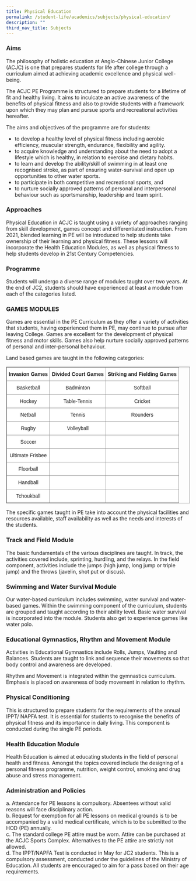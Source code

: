 ```yaml
---
title: Physical Education
permalink: /student-life/academics/subjects/physical-education/
description: ""
third_nav_title: Subjects
---
```

### Aims


The philosophy of holistic education at Anglo-Chinese Junior College (ACJC) is one that prepares students for life after college through a curriculum aimed at achieving academic excellence and physical well-being.

  

The ACJC PE Programme is structured to prepare students for a lifetime of fit and healthy living. It aims to inculcate an active awareness of the benefits of physical fitness and also to provide students with a framework upon which they may plan and pursue sports and recreational activities hereafter.

  

The aims and objectives of the programme are for students:

*   to develop a healthy level of physical fitness including aerobic efficiency, muscular strength, endurance, flexibility and agility.
*   to acquire knowledge and understanding about the need to adopt a lifestyle which is healthy, in relation to exercise and dietary habits.
*   to learn and develop the ability/skill of swimming in at least one recognised stroke, as part of ensuring water-survival and open up opportunities to other water sports.
*   to participate in both competitive and recreational sports, and
*   to nurture socially approved patterns of personal and interpersonal behaviour such as sportsmanship, leadership and team spirit.

  

### Approaches


Physical Education in ACJC is taught using a variety of approaches ranging from skill development, games concept and differentiated instruction. From 2021, blended learning in PE will be introduced to help students take ownership of their learning and physical fitness. These lessons will incorporate the Health Education Modules, as well as physical fitness to help students develop in 21st Century Competencies.

  

### Programme


Students will undergo a diverse range of modules taught over two years. At the end of JC2, students should have experienced at least a module from each of the categories listed.

  

### GAMES MODULES


Games are essential in the PE Curriculum as they offer a variety of activities that students, having experienced them in PE, may continue to pursue after leaving College. Games are excellent for the development of physical fitness and motor skills. Games also help nurture socially approved patterns of personal and inter-personal behaviour.


Land based games are taught in the following categories:

<style type="text/css">
.tg  {border-collapse:collapse;border-spacing:0;}
.tg td{border-color:black;border-style:solid;border-width:1px;font-family:Arial, sans-serif;font-size:14px;
  overflow:hidden;padding:10px 5px;word-break:normal;}
.tg th{border-color:black;border-style:solid;border-width:1px;font-family:Arial, sans-serif;font-size:14px;
  font-weight:normal;overflow:hidden;padding:10px 5px;word-break:normal;}
.tg .tg-9hzb{background-color:#FFF;font-weight:bold;text-align:center;vertical-align:top}
.tg .tg-f4yw{background-color:#FFF;text-align:center;vertical-align:middle}
.tg .tg-7yig{background-color:#FFF;text-align:center;vertical-align:top}
</style>
<table style="border: 1px solid grey" class="tg">
<thead>
  <tr>
    <th style="border: 1px solid grey" class="tg-9hzb">Invasion Games<br></th>
    <th style="border: 1px solid grey" class="tg-9hzb">Divided Court Games<br></th>
    <th style="border: 1px solid grey" class="tg-9hzb">Striking and Fielding Games<br></th>
  </tr>
</thead>
<tbody>
  <tr>
    <td style="border: 1px solid grey" class="tg-f4yw">Basketball<br></td>
    <td style="border: 1px solid grey" class="tg-f4yw">Badminton<br></td>
    <td style="border: 1px solid grey" class="tg-f4yw">Softball<br></td>
  </tr>
  <tr>
    <td style="border: 1px solid grey" class="tg-f4yw">Hockey<br></td>
    <td style="border: 1px solid grey" class="tg-f4yw">Table-Tennis<br></td>
    <td style="border: 1px solid grey" class="tg-f4yw">Cricket<br></td>
  </tr>
  <tr>
    <td style="border: 1px solid grey" class="tg-f4yw">Netball<br></td>
    <td style="border: 1px solid grey" class="tg-f4yw">Tennis<br></td>
    <td style="border: 1px solid grey" class="tg-f4yw">Rounders<br></td>
  </tr>
  <tr>
    <td style="border: 1px solid grey" class="tg-f4yw">Rugby<br></td>
    <td style="border: 1px solid grey" class="tg-f4yw">Volleyball<br></td>
    <td style="border: 1px solid grey" class="tg-7yig"></td>
  </tr>
  <tr>
    <td style="border: 1px solid grey" class="tg-f4yw">Soccer<br></td>
    <td style="border: 1px solid grey" class="tg-7yig"></td>
    <td style="border: 1px solid grey" class="tg-7yig"></td>
  </tr>
  <tr>
    <td style="border: 1px solid grey" class="tg-f4yw">Ultimate Frisbee<br></td>
    <td style="border: 1px solid grey" class="tg-7yig"></td>
    <td style="border: 1px solid grey" class="tg-7yig"></td>
  </tr>
  <tr>
    <td style="border: 1px solid grey" class="tg-f4yw">Floorball<br></td>
    <td style="border: 1px solid grey" class="tg-7yig"></td>
    <td style="border: 1px solid grey" class="tg-7yig"></td>
  </tr>
  <tr>
    <td style="border: 1px solid grey" class="tg-f4yw">Handball<br></td>
    <td style="border: 1px solid grey" class="tg-7yig"></td>
    <td style="border: 1px solid grey" class="tg-7yig"></td>
  </tr>
  <tr>
    <td style="border: 1px solid grey" class="tg-f4yw">Tchoukball<br></td>
    <td style="border: 1px solid grey" class="tg-7yig"></td>
    <td style="border: 1px solid grey" class="tg-7yig"></td>
  </tr>
</tbody>
</table>


The specific games taught in PE take into account the physical facilities and resources available, staff availability as well as the needs and interests of the students.


### Track and Field Module


The basic fundamentals of the various disciplines are taught. In track, the activities covered include, sprinting, hurdling, and the relays. In the field component, activities include the jumps (high jump, long jump or triple jump) and the throws (javelin, shot put or discus).  

  

### Swimming and Water Survival Module


Our water-based curriculum includes swimming, water survival and water-based games. Within the swimming component of the curriculum, students are grouped and taught according to their ability level. Basic water survival is incorporated into the module. Students also get to experience games like water polo.  

  

### Educational Gymnastics, Rhythm and Movement Module


Activities in Educational Gymnastics include Rolls, Jumps, Vaulting and Balances. Students are taught to link and sequence their movements so that body control and awareness are developed.  

  

Rhythm and Movement is integrated within the gymnastics curriculum. Emphasis is placed on awareness of body movement in relation to rhythm.

  

### Physical Conditioning


This is structured to prepare students for the requirements of the annual IPPT/ NAPFA test. It is essential for students to recognise the benefits of physical fitness and its importance in daily living. This component is conducted during the single PE periods.  

  

### Health Education Module


Health Education is aimed at educating students in the field of personal health and fitness. Amongst the topics covered include the designing of a personal fitness programme, nutrition, weight control, smoking and drug abuse and stress management.  

  

### Administration and Policies


a.  Attendance for PE lessons is compulsory. Absentees without valid reasons will face disciplinary action. <br>
b.  Request for exemption for all PE lessons on medical grounds is to be accompanied by a valid medical certificate, which is to be submitted to the HOD (PE) annually. <br>
c.  The standard college PE attire must be worn. Attire can be purchased at the ACJC Sports Complex. Alternatives to the PE attire are strictly not allowed. <br>
d.  The IPPT/NAPFA Test is conducted in May for JC2 students. This is a compulsory assessment, conducted under the guidelines of the Ministry of Education. All students are encouraged to aim for a pass based on their age requirements.
